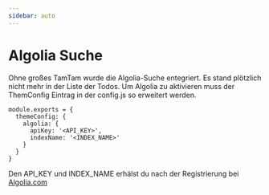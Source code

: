 ```yaml
---
sidebar: auto
---
```


# Algolia Suche
Ohne großes TamTam wurde die Algolia-Suche entegriert. Es stand plötzlich nicht mehr in der Liste der Todos.
Um Algolia zu aktivieren muss der ThemConfig Eintrag in der config.js so erweitert werden.

``` js{3}
module.exports = {
  themeConfig: {
    algolia: {
      apiKey: '<API_KEY>',
      indexName: '<INDEX_NAME>'
    }
  }
}
```
Den API_KEY und INDEX_NAME erhälst du nach der Registrierung bei [Algolia.com](https://algolia.com)